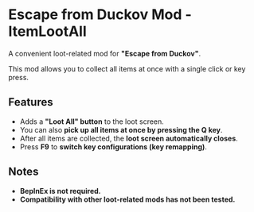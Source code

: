 # Escape from Duckov Mod - ItemLootAll

A convenient loot-related mod for **"Escape from Duckov"**.

This mod allows you to collect all items at once with a single click or key press.

## Features
- Adds a **"Loot All" button** to the loot screen.  
- You can also **pick up all items at once by pressing the Q key**.  
- After all items are collected, the **loot screen automatically closes**.  
- Press **F9** to **switch key configurations (key remapping)**.

## Notes
- **BepInEx is not required.**  
- **Compatibility with other loot-related mods has not been tested.**
